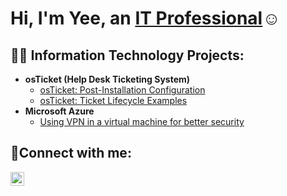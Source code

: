 <h1>Hi, I'm Yee, an <a href="https://www.linkedin.com/in/yee-xiong-037694189/">IT Professional</a>☺</h1>

<h2>👨‍💻 Information Technology Projects:</h2>

- <b>osTicket (Help Desk Ticketing System)</b>
  - [osTicket: Post-Installation Configuration](https://github.com/TechYeeXiong/TechYee)
  - [osTicket: Ticket Lifecycle Examples](https://github.com/TechYeeXiong/TechYeeXiongLifeCycle)
- <b>Microsoft Azure</b>
  - [Using VPN in a virtual machine for better security](https://github.com/TechYeeXiong/VPN-in-VM)

<h2>🤳Connect with me:</h2>


[<img align="left" alt="Josh | LinkedIn" width="22px" src="https://cdn.jsdelivr.net/npm/simple-icons@v3/icons/linkedin.svg" />][linkedin]



[linkedin]: https://www.linkedin.com/in/yee-xiong-037694189/
